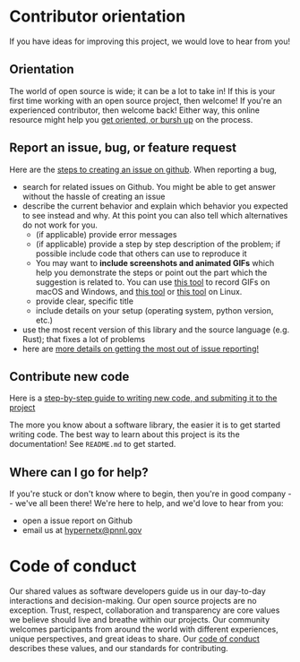 # Contributor orientation

If you have ideas for improving this project, we would love to hear from you!

## Orientation

The world of open source is wide; it can be a lot to take in!  If this is your first time working with an open source project, then welcome!    If you're an experienced contributor, then welcome back!  Either way, this online resource might help you [get oriented, or bursh up](https://opensource.guide/how-to-contribute/) on the process.

## Report an issue, bug, or feature request

Here are the [steps to creating an issue on github](https://docs.github.com/en/issues/tracking-your-work-with-issues/quickstart).  When reporting a bug,

- search for related issues on Github. You might be able to get answer without the hassle of creating an issue
- describe the current behavior and explain which behavior you expected to see instead and why. At this point you can also tell which alternatives do not work for you.
  - (if applicable) provide error messages
  - (if applicable) provide a step by step description of the problem; if possible include code that others can use to reproduce it
  - You may want to **include screenshots and animated GIFs** which help you demonstrate the steps or point out the part which the suggestion is related to. You can use [this tool](https://www.cockos.com/licecap/) to record GIFs on macOS and Windows, and [this tool](https://github.com/colinkeenan/silentcast) or [this tool](https://github.com/GNOME/byzanz) on Linux.
  - provide clear, specific title
  - include details on your setup (operating system, python version, etc.)
- use the most recent version of this library and the source language (e.g. Rust); that fixes a lot of problems
- here are [more details on getting the most out of issue reporting!](https://marker.io/blog/how-to-write-bug-report)

## Contribute new code

Here is a [step-by-step guide to writing new code, and submiting it to the project](https://docs.github.com/en/get-started/quickstart/contributing-to-projects)

The more you know about a software library, the easier it is to get started writing code.  The best way to learn about this project is its the documentation!  See `README.md` to get started.


## Where can I go for help?

If you're stuck or don't know where to begin, then you're in good company -- we've all been there!  We're here to help, and we'd love to hear from you:

- open a issue report on Github
- email us at <hypernetx@pnnl.gov>

# Code of conduct

Our shared values as software developers guide us in our day-to-day interactions and decision-making. Our open source projects are no exception. Trust, respect, collaboration and transparency are core values we believe should live and breathe within our projects. Our community welcomes participants from around the world with different experiences, unique perspectives, and great ideas to share.  Our  [code of conduct](CODE_OF_CONDUCT) describes these values, and our standards for contributing.
